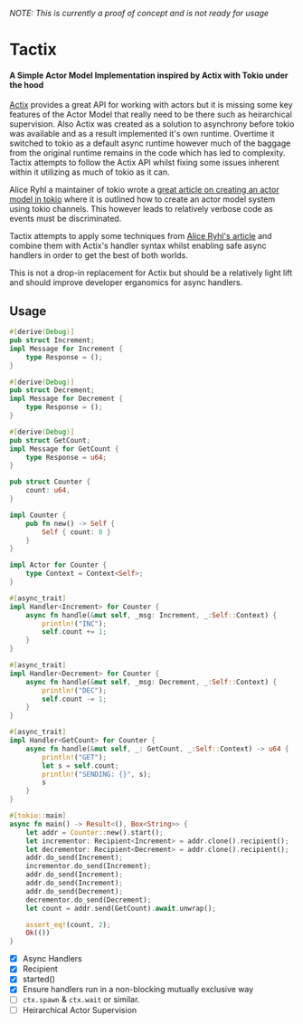 _NOTE: This is currently a proof of concept and is not ready for usage_

# Tactix

#### A Simple Actor Model Implementation inspired by Actix with Tokio under the hood

[Actix](https://github.com/actix/actix) provides a great API for working with actors but it is missing some key features of the Actor Model that really need to be there such as heirarchical supervision. Also Actix was created as a solution to asynchrony before tokio was available and as a result implemented it's own runtime. Overtime it switched to tokio as a default async runtime however much of the baggage from the original runtime remains in the code which has led to complexity. Tactix attempts to follow the Actix API whilst fixing some issues inherent within it utilizing as much of tokio as it can. 

Alice Ryhl a maintainer of tokio wrote a [great article on creating an actor model in tokio](https://ryhl.io/blog/actors-with-tokio) where it is outlined how to create an actor model system using tokio channels. This however leads to relatively verbose code as events must be discriminated. 

Tactix attempts to apply some techniques from [Alice Ryhl's article](https://ryhl.io/blog/actors-with-tokio/) and combine them with Actix's handler syntax whilst enabling safe async handlers in order to get the best of both worlds.

This is not a drop-in replacement for Actix but should be a relatively light lift and should improve developer erganomics for async handlers.   

## Usage

```rust
#[derive(Debug)]
pub struct Increment;
impl Message for Increment {
    type Response = ();
}

#[derive(Debug)]
pub struct Decrement;
impl Message for Decrement {
    type Response = ();
}

#[derive(Debug)]
pub struct GetCount;
impl Message for GetCount {
    type Response = u64;
}

pub struct Counter {
    count: u64,
}

impl Counter {
    pub fn new() -> Self {
        Self { count: 0 }
    }
}

impl Actor for Counter {
    type Context = Context<Self>;
}

#[async_trait]
impl Handler<Increment> for Counter {
    async fn handle(&mut self, _msg: Increment, _:Self::Context) {
        println!("INC");
        self.count += 1;
    }
}

#[async_trait]
impl Handler<Decrement> for Counter {
    async fn handle(&mut self, _msg: Decrement, _:Self::Context) {
        println!("DEC");
        self.count -= 1;
    }
}

#[async_trait]
impl Handler<GetCount> for Counter {
    async fn handle(&mut self, _: GetCount, _:Self::Context) -> u64 {
        println!("GET");
        let s = self.count;
        println!("SENDING: {}", s);
        s
    }
}

#[tokio::main]
async fn main() -> Result<(), Box<String>> {
    let addr = Counter::new().start();
    let incrementor: Recipient<Increment> = addr.clone().recipient();
    let decrementor: Recipient<Decrement> = addr.clone().recipient();
    addr.do_send(Increment);
    incrementor.do_send(Increment);
    addr.do_send(Increment);
    addr.do_send(Increment);
    addr.do_send(Decrement);
    decrementor.do_send(Decrement);
    let count = addr.send(GetCount).await.unwrap();

    assert_eq!(count, 2);
    Ok(())
}
```



- [x] Async Handlers
- [x] Recipient
- [x] started()
- [x] Ensure handlers run in a non-blocking mutually exclusive way
- [ ] `ctx.spawn` & `ctx.wait` or similar.
- [ ] Heirarchical Actor Supervision
